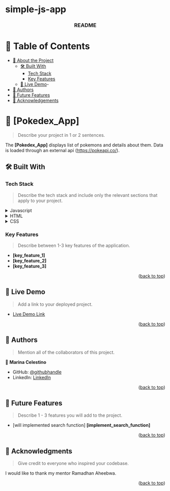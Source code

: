 # simple-js-app
<a name="readme-top"></a>

<!--
HOW TO USE:
This is an example of how you may give instructions on setting up your project locally.

Modify this file to match your project and remove sections that don't apply.

REQUIRED SECTIONS:
- Table of Contents
- About the Project
  - Built With
  - Live Demo
- Getting Started
- Authors
- Future Features
- Contributing
- Show your support
- Acknowledgements
- License

OPTIONAL SECTIONS:
- FAQ

After you're finished please remove all the comments and instructions!
-->

<div align="center">  

  <h3><b>README</b></h3>

</div>

<!-- TABLE OF CONTENTS -->

# 📗 Table of Contents

- [📖 About the Project](#about-project)
  - [🛠 Built With](#built-with)
    - [Tech Stack](#tech-stack)
    - [Key Features](#key-features)
  - [🚀 Live Demo](#live-demo)-
- [👥 Authors](#authors)
- [🔭 Future Features](#future-features)
- [🙏 Acknowledgements](#acknowledgements)

<!-- PROJECT DESCRIPTION -->

# 📖 [Pokedex_App] <a name="Pokedex App"></a>

> Describe your project in 1 or 2 sentences.

The **[Pokedex_App]** displays list of pokemons and details about them. Data is loaded through an external api (https://pokeapi.co/).

## 🛠 Built With <a name="built-with"></a>

### Tech Stack <a name="tech-stack"></a>

> Describe the tech stack and include only the relevant sections that apply to your project.

<details>
  <summary>Javascript</summary>  
</details>

<details>
  <summary>HTML</summary>
</details>

<details>
<summary>CSS</summary> 
</details>

<!-- Features -->

### Key Features <a name="key-features"></a>

> Describe between 1-3 key features of the application.

- **[key_feature_1]**
- **[key_feature_2]**
- **[key_feature_3]**

<p align="right">(<a href="#readme-top">back to top</a>)</p>

<!-- LIVE DEMO -->

## 🚀 Live Demo <a name="live-demo"></a>

> Add a link to your deployed project.

- [Live Demo Link](https://mcelest19.github.io/simple-js-app/)

<p align="right">(<a href="#readme-top">back to top</a>)</p>

<!-- AUTHORS -->

## 👥 Authors <a name="authors"></a>

> Mention all of the collaborators of this project.

👤 **Marina Celestino**

- GitHub: [@githubhandle](https://github.com/Mcelest19)
- LinkedIn: [LinkedIn](https://www.linkedin.com/in/marina-celestino-90319a166/)


<p align="right">(<a href="#readme-top">back to top</a>)</p>

<!-- FUTURE FEATURES -->

## 🔭 Future Features <a name="future-features"></a>

> Describe 1 - 3 features you will add to the project.

- [will implemented search function] **[implement_search_function]**


<p align="right">(<a href="#readme-top">back to top</a>)</p>




<!-- ACKNOWLEDGEMENTS -->

## 🙏 Acknowledgments <a name="acknowledgements"></a>

> Give credit to everyone who inspired your codebase.

I would like to thank my mentor Ramadhan Aheebwa.

<p align="right">(<a href="#readme-top">back to top</a>)</p>


